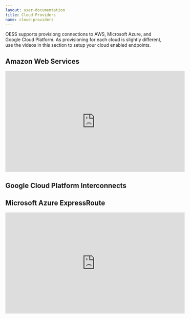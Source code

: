 ```yaml
---
layout: user-documentation
title: Cloud Providers
name: cloud-providers
---
```


OESS supports provisiong connections to AWS, Microsoft Azure, and
Google Cloud Platform. As provisioning for each cloud is slightly
different, use the videos in this section to setup your cloud enabled
endpoints.

## Amazon Web Services

<center>
<iframe width="560" height="315" src="https://www.youtube.com/embed/J-L-JtDdKfE" frameborder="0" allow="accelerometer; autoplay; encrypted-media; gyroscope; picture-in-picture" allowfullscreen></iframe>
</center>

## Google Cloud Platform Interconnects



## Microsoft Azure ExpressRoute

<center>
<iframe width="560" height="315" src="https://www.youtube.com/embed/LAcFWk_OiKY" frameborder="0" allow="accelerometer; autoplay; encrypted-media; gyroscope; picture-in-picture" allowfullscreen></iframe>
</center>
